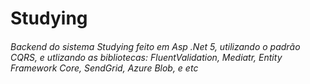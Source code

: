 # Studying
###### Backend do sistema Studying feito em Asp .Net 5, utilizando o padrão CQRS, e utlizando as bibliotecas: FluentValidation, Mediatr, Entity Framework Core, SendGrid, Azure Blob, e etc
